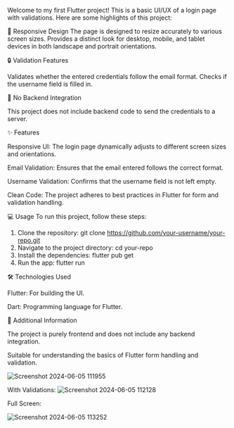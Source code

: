 Welcome to my first Flutter project! This is a basic UI/UX of a login page with validations. Here are some highlights of this project:

📱 Responsive Design
The page is designed to resize accurately to various screen sizes.
Provides a distinct look for desktop, mobile, and tablet devices in both landscape and portrait orientations.

🔒 Validation Features

Validates whether the entered credentials follow the email format.
Checks if the username field is filled in.

🚫 No Backend Integration

This project does not include backend code to send the credentials to a server.

✨ Features

Responsive UI: The login page dynamically adjusts to different screen sizes and orientations.

Email Validation: Ensures that the email entered follows the correct format.

Username Validation: Confirms that the username field is not left empty.

Clean Code: The project adheres to best practices in Flutter for form and validation handling.

💻 Usage
To run this project, follow these steps:

1. Clone the repository: git clone https://github.com/your-username/your-repo.git
2. Navigate to the project directory: cd your-repo
3. Install the dependencies: flutter pub get
4. Run the app: flutter run

🛠️ Technologies Used

Flutter: For building the UI.

Dart: Programming language for Flutter.

📝 Additional Information

The project is purely frontend and does not include any backend integration.

Suitable for understanding the basics of Flutter form handling and validation.

![Screenshot 2024-06-05 111955](https://github.com/KARTHIKEYA46290/login-page-basic/assets/171713398/482d5443-e22d-474f-8fed-c7ade147038b)

With Validations:
![Screenshot 2024-06-05 112128](https://github.com/KARTHIKEYA46290/login-page-basic/assets/171713398/cb7214b8-233e-4c18-a272-7a0003d6e4d9)

Full Screen:

![Screenshot 2024-06-05 113252](https://github.com/KARTHIKEYA46290/login-page-basic/assets/171713398/95aa7064-12e8-4c6a-87f3-1f37df333555)
